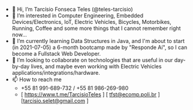 - 👋 Hi, I’m Tarcísio Fonseca Teles (@teles-tarcisio)
- 👀 I’m interested in Computer Engineering, Embedded Devices/Electronics, IoT, Electric Vehicles,
Bicycles, Motorbikes, Running, Coffee and some more things that I cannot remember right now...
- 🌱 I’m currently learning Data Structures in Java, and I'm about to start (in 2021-07-05) a 6-month bootcamp made by "Responde Aí",
      so I can become a Fullstack Web Developer.
- 💞️ I’m looking to collaborate on technologies that are useful in our day-by-day lives,
      and maybe even working with Electric Vehicles applications/integrations/hardware.
- 📫 How to reach me
    * +55 81 991-689-732 / +55 81 986-269-980
    * [ https://www.t.me/TarcisioTeles ] [ tfst@ecomp.poli.br ] [tarcisio.selet@gmail.com ]

<!---
teles-tarcisio/teles-tarcisio is a ✨ special ✨ repository because its `README.md` (this file) appears on your GitHub profile.
You can click the Preview link to take a look at your changes.
--->
